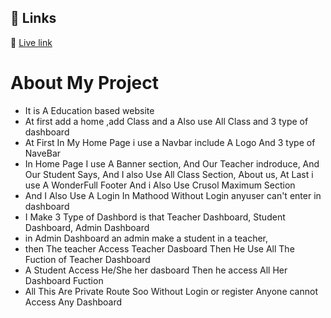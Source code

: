## 🔗 Links
🔗 [Live link](https://assingment-12-client-cab4f.web.app/)
# About My Project
- It is A Education based website
- At first add a home ,add Class and a Also use All Class and 3 type of dashboard
- At First In My Home Page i use a Navbar include A Logo And 3 type of NaveBar
- In Home Page I use A Banner section, And Our Teacher indroduce, And Our Student Says, And I also Use All Class Section, About us, At Last i use A WonderFull Footer And i Also Use Crusol Maximum Section
- And I Also Use A Login In Mathood Without Login anyuser can't enter in dashboard
- I Make 3 Type of Dashbord is that Teacher Dashboard, Student Dashboard, Admin Dashboard
- in Admin Dashboard an admin make a student in a teacher,
- then The teacher Access Teacher Dasboard Then He Use All The Fuction of Teacher Dashboard
- A Student Access He/She her dasboard Then he access All Her Dashboard Fuction
- All This Are Private Route Soo Without Login or register Anyone cannot Access Any Dashboard    
